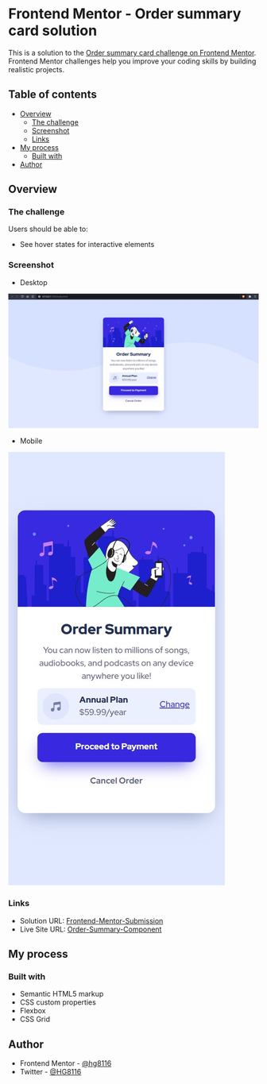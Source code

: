 # Frontend Mentor - Order summary card solution

This is a solution to the [Order summary card challenge on Frontend Mentor](https://www.frontendmentor.io/challenges/order-summary-component-QlPmajDUj). Frontend Mentor challenges help you improve your coding skills by building realistic projects. 

## Table of contents

- [Overview](#overview)
  - [The challenge](#the-challenge)
  - [Screenshot](#screenshot)
  - [Links](#links)
- [My process](#my-process)
  - [Built with](#built-with)
- [Author](#author)

## Overview

### The challenge

Users should be able to:

- See hover states for interactive elements

### Screenshot

- Desktop 

![](./screenshot-desktop.jpg)

- Mobile

![](./screenshot-mobile.jpg)

### Links

- Solution URL: [Frontend-Mentor-Submission](https://www.frontendmentor.io/solutions/-semantic-html5-markup-css-custom-properties-flexbox-css-grid-yTdxt0xBh)
- Live Site URL: [Order-Summary-Component](https://hg8116.github.io/Order-summary-component/)

## My process

### Built with

- Semantic HTML5 markup
- CSS custom properties
- Flexbox
- CSS Grid

## Author

- Frontend Mentor - [@hg8116](https://www.frontendmentor.io/profile/hg8116)
- Twitter - [@HG8116](https://www.twitter.com/HG8116)
